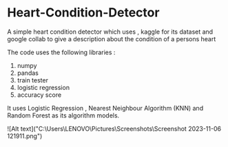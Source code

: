 # Heart-Condition-Detector
A simple heart condition detector which uses , kaggle for its dataset and google collab to give a description about the condition of a persons heart

The code uses the following libraries :

1) numpy
2) pandas
3) train tester
4) logistic regression
5) accuracy score

It uses Logistic Regression , Nearest Neighbour Algorithm (KNN) and Random Forest as its algorithm models.

![Alt text]("C:\Users\LENOVO\Pictures\Screenshots\Screenshot 2023-11-06 121911.png")
